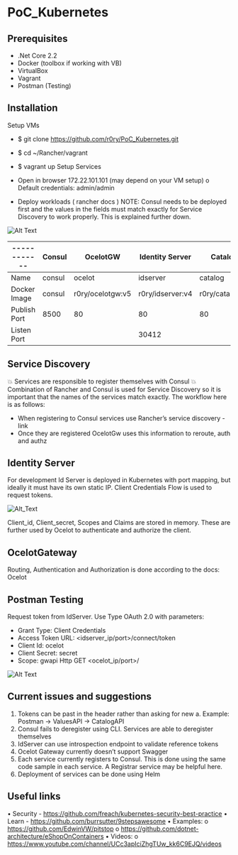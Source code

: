# PoC_Kubernetes


## Prerequisites

*	.Net Core 2.2
*	Docker (toolbox if working with VB)
*	VirtualBox
*	Vagrant
*	Postman (Testing) 

## Installation

Setup VMs
*	$ git clone https://github.com/r0ry/PoC_Kubernetes.git
*	$ cd ~/Rancher/vagrant 
*	$ vagrant up 
Setup Services
*	Open in browser 172.22.101.101 (may depend on your VM setup)
o	Default credentials: admin/admin 

*	Deploy workloads ( rancher docs ) 
NOTE: Consul needs to be deployed first and the values in the fields must match exactly for Service Discovery to work properly. This is explained further down.

![Alt Text](http://g.recordit.co/VGTwAzcq4A.gif)


|------------| Consul                 | OcelotGW                         | Identity Server                 | CatalogAPI                          | ValuesAPI                       |
|------------|------------------------|----------------------------------|---------------------------------|-------------------------------------|---------------------------------|
|Name        | consul           |	ocelot                    |	idserver                  |	catalog                       | values                    |
|Docker Image| consul   |	r0ry/ocelotgw:v5  |	r0ry/idserver:v4  | r0ry/catalogapi:v1    |	r0ry/valuesapi:v1 | 
|Publish Port| 8500     | 80                 |	80                | 80                    |  80               | 
|Listen Port |                        |                                  |	30412        |                                     |                                 |


## Service Discovery

💥 Services are responsible to register themselves with Consul
💥 Combination of Rancher and Consul is used for Service Discovery so it is important that the names of the services match exactly. The workflow here is as follows:
*	When registering to Consul services use Rancher’s service discovery - link
*	Once they are registered OcelotGw uses this information to reroute, auth and authz 

## Identity Server

For development Id Server is deployed in Kubernetes with port mapping, but ideally it must have its own static IP.
Client Credentials Flow is used to request tokens. 

![Alt_Text](https://i0.wp.com/www.bubblecode.net/wp-content/uploads/2013/03/client_credentials_flow.png?resize=525%2C396)

Client_id, Client_secret, Scopes and Claims are stored in memory. These are further used by Ocelot to authenticate and authorize the client.

## OcelotGateway  

Routing, Authentication and Authorization is done according to the docs: Ocelot

## Postman Testing

Request token from IdServer. Use Type OAuth 2.0 with parameters:
*	Grant Type: Client Credentials
*	Access Token URL: <idserver_ip/port>/connect/token
*	Client Id: ocelot
*	Client Secret: secret
*	Scope: gwapi
Http GET <ocelot_ip/port>/<endpoint>

![Alt Text](http://g.recordit.co/2nvLlcMIEp.gif)

## Current issues and suggestions 
1.	Tokens can be past in the header rather than asking for new 
a.	Example: Postman -> ValuesAPI -> CatalogAPI 
2.	Consul fails to deregister using CLI. Services are able to deregister themselves
3.	IdServer can use introspection endpoint to validate reference tokens
4.	Ocelot Gateway currently doesn’t support Swagger
5.	Each service currently registers to Consul. This is done using the same code sample in each service. A Registrar service may be helpful here.
6.	Deployment of services can be done using Helm

## Useful links

•	Security - https://github.com/freach/kubernetes-security-best-practice
•	Learn - https://github.com/burrsutter/9stepsawesome
•	Examples:
o	https://github.com/EdwinVW/pitstop
o	https://github.com/dotnet-architecture/eShopOnContainers
•	Videos:
o	https://www.youtube.com/channel/UCc3apIciZhgTUw_kk6C9EJQ/videos

